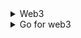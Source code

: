 <details>
<summary>Web3</summary>

1. [Voting DApp Demonstration](https://youtu.be/JIqDT34hH2k)
1. [bip32](https://github.com/bitcoinjs/bip32)
1. [Sign and Verify messages with React.js and MetaMask](https://youtu.be/vhUjCLYlnMM)
1. [Ethereum Dapp Basics - Listening to Contract Events](https://youtu.be/TQtXjKfQaZw)
1. [JAVASCRIPT API LIBRARIES](https://ethereum.org/en/developers/docs/apis/javascript/)
1. [Interact with Smart Contracts in React w/ Web3.js | Beginner Web3 Tutorial](https://youtu.be/h9PdvEDuZS8)
1. [Ethers.js Crash Course | Interact with Blockchain using Javascript](https://youtu.be/x61ntVrOz_c)
1. [Create A Voting dApp Using Ethers.js](https://youtube.com/playlist?list=PLQbzkJk10-f4vO1hbVebswcSodaUYIeKp)
1. [0x NFT swap SDK](https://docs.swapsdk.xyz/)
1. [Beginner Voting dApp with Solidity, React, Ethers.js, hardhat | Solidity #8 | Hope NLC](https://youtu.be/wsu5Qi_Tt3k)
1. [Working with Accounts in Web3](https://youtube.com/playlist?list=PLjItgYqIzJ9VovuWZGOxb670EBmaOaLMz)
1. [Moralis NFT API](https://moralis.io/nft-api/?utm_source=gads&utm_campaign=16266082949&utm_medium=142783522731&network=g&device=c&gclid=Cj0KCQjwguGYBhDRARIsAHgRm4-QhTXsh-XKAoe8UTLTtTG_dKgyqyEJ5XRoVg5-_leg14T1s74uiEIaAj88EALw_wcB)
1. [Golang-Ethereum](https://youtube.com/playlist?list=PLay9kDOVd_x7hbhssw4pTKZHzzc6OG0e_)

</details>

<details>
<summary>Go for web3</summary>

1. [Working With Ethereum Blocks and Transactions using Golang - Build a DApp with Golang](https://youtu.be/LJLAi4AmqjM)
1. [A Step By Step Guide To Testing and Deploying Ethereum Smart Contracts in Go](https://hackernoon.com/a-step-by-step-guide-to-testing-and-deploying-ethereum-smart-contracts-in-go-9fc34b178d78)

</details>
